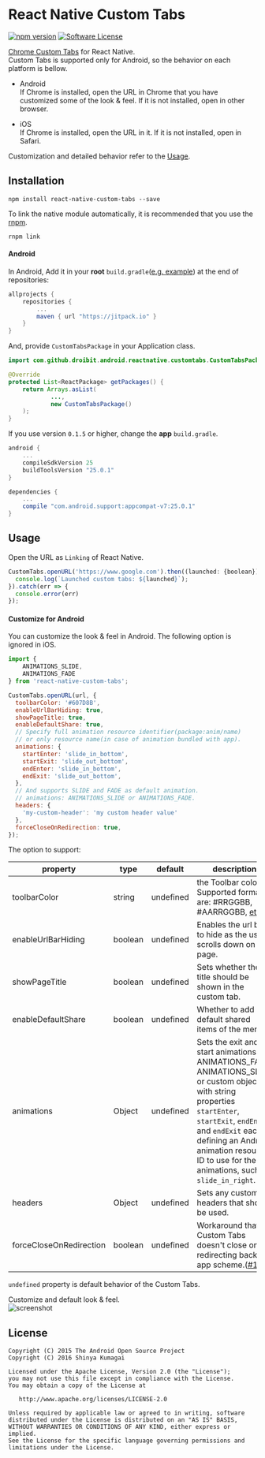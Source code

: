 # React Native Custom Tabs
[![npm version](https://badge.fury.io/js/react-native-custom-tabs.svg)](https://badge.fury.io/js/react-native-custom-tabs) [![Software License](https://img.shields.io/badge/license-Apache%202.0-brightgreen.svg)](https://github.com/droibit/react-native-custom-tabs/blob/develop/LICENSE)

[Chrome Custom Tabs](https://developer.chrome.com/multidevice/android/customtabs) for React Native.   
Custom Tabs is supported only for Android, so the behavior on each platform is bellow.

* Android  
    If Chrome is installed, open the URL in Chrome that you have customized some of the look & feel. If it is not installed, open in other browser.

* iOS  
    If Chrome is installed, open the URL in it. If it is not installed, open in Safari.

Customization and detailed behavior refer to the [Usage](#Usage).

## Installation

```
npm install react-native-custom-tabs --save
```

To link the native module automatically, it is recommended that you use the [rnpm](https://github.com/rnpm/rnpm).

```
rnpm link
```

#### Android

In Android, Add it in your **root** `build.gradle`([e.g. example](https://github.com/droibit/react-native-custom-tabs/blob/develop/example/android/build.gradle)) at the end of repositories:

```groovy
allprojects {
    repositories {
        ...
        maven { url "https://jitpack.io" }
    }
}
```

And, provide `CustomTabsPackage` in your Application class.

```java
import com.github.droibit.android.reactnative.customtabs.CustomTabsPackage;

@Override
protected List<ReactPackage> getPackages() {
    return Arrays.asList(
            ...,
            new CustomTabsPackage()
    );
}
```

If you use version `0.1.5` or higher, change the **app** `build.gradle`.

```groovy
android {
    ...
    compileSdkVersion 25
    buildToolsVersion "25.0.1"
}

dependencies {
    ...
    compile "com.android.support:appcompat-v7:25.0.1"
}
```

## Usage

Open the URL as `Linking` of React Native.

```javascript
CustomTabs.openURL('https://www.google.com').then((launched: {boolean}) => {
  console.log(`Launched custom tabs: ${launched}`);
}).catch(err => {
  console.error(err)
});
```

#### Customize for Android

You can customize the look & feel in Android. The following option is ignored in iOS.

```javascript
import {
    ANIMATIONS_SLIDE,
    ANIMATIONS_FADE
} from 'react-native-custom-tabs';

CustomTabs.openURL(url, {
  toolbarColor: '#607D8B',
  enableUrlBarHiding: true,
  showPageTitle: true,
  enableDefaultShare: true,
  // Specify full animation resource identifier(package:anim/name)
  // or only resource name(in case of animation bundled with app).
  animations: {
    startEnter: 'slide_in_bottom',
    startExit: 'slide_out_bottom',
    endEnter: 'slide_in_bottom',
    endExit: 'slide_out_bottom',
  },
  // And supports SLIDE and FADE as default animation.
  // animations: ANIMATIONS_SLIDE or ANIMATIONS_FADE.
  headers: {
    'my-custom-header': 'my custom header value'
  },
  forceCloseOnRedirection: true,
});
```

The option to support:

|property|type|default|description|
|--------|----|-------|-----------|
|toolbarColor|string|undefined|the Toolbar color. Supported formats are: #RRGGBB, #AARRGGBB, [etc](http://d.android.com/reference/android/graphics/Color.html#parseColor(java.lang.String)). |
|enableUrlBarHiding|boolean|undefined|Enables the url bar to hide as the user scrolls down on the page.|
|showPageTitle|boolean|undefined|Sets whether the title should be shown in the custom tab.|
|enableDefaultShare|boolean|undefined|Whether to add a default shared items of the menu.|
|animations|Object|undefined|Sets the exit and start animations. ANIMATIONS_FADE, ANIMATIONS_SLIDE or custom object with string properties `startEnter`, `startExit`, `endEnter` and `endExit` each defining an Android animation resource ID to use for the animations, such as `slide_in_right`.|
|headers|Object|undefined|Sets any custom headers that should be used.|
|forceCloseOnRedirection|boolean|undefined|Workaround that Custom Tabs doesn't close on redirecting back to app scheme.([#11](https://github.com/droibit/react-native-custom-tabs/pull/11))|


`undefined` property is default behavior of the Custom Tabs.

Customize and default look & feel.  
![screenshot](http://i.imgur.com/0qE2E7a.gif)

## License

    Copyright (C) 2015 The Android Open Source Project
    Copyright (C) 2016 Shinya Kumagai

    Licensed under the Apache License, Version 2.0 (the "License");
    you may not use this file except in compliance with the License.
    You may obtain a copy of the License at

       http://www.apache.org/licenses/LICENSE-2.0

    Unless required by applicable law or agreed to in writing, software
    distributed under the License is distributed on an "AS IS" BASIS,
    WITHOUT WARRANTIES OR CONDITIONS OF ANY KIND, either express or implied.
    See the License for the specific language governing permissions and
    limitations under the License.
